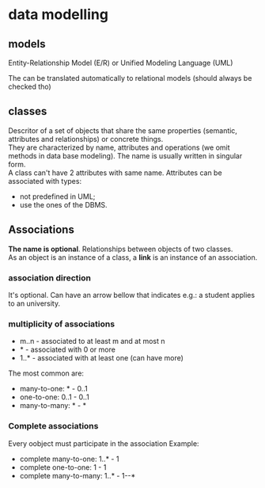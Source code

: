# data modelling

## models

Entity-Relationship Model (E/R)
or
Unified Modeling Language (UML)

The can be translated automatically to relational models (should always be checked
tho)

## classes

Descritor of a set of objects that share the same properties (semantic, attributes
and relationships) or concrete things.  
They are characterized by name, attributes and operations (we omit methods in data
base modeling). The name is usually written in singular form.  
A class can't have 2 attributes with same name. Attributes can be associated with
types:

- not predefined in UML;
- use the ones of the DBMS.

## Associations

**The name is optional**.
Relationships between objects of two classes.  
As an object is an instance of a class, a **link** is an instance of an association.

### association direction

It's optional. Can have an arrow bellow that indicates e.g.: a student applies to
an university.

### multiplicity of associations

- m..n - associated to at least m and at most n
- \* - associated with 0 or more
- 1..\* - associated with at least one (can have more)

The most common are:

- many-to-one: \* - 0..1
- one-to-one: 0..1 - 0..1
- many-to-many: \* - \*

### Complete associations

Every oobject must participate in the association
Example:

- complete many-to-one: 1..\* - 1
- complete one-to-one: 1 - 1
- complete many-to-many: 1..\* - 1--\*
